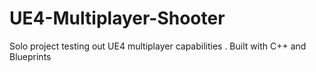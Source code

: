 # UE4-Multiplayer-Shooter
Solo project testing out UE4 multiplayer capabilities . Built with C++ and Blueprints
